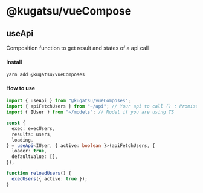 # @kugatsu/vueCompose

## useApi

Composition function to get result and states of a api call

#### Install

```shell
yarn add @kugatsu/vueComposes
```

#### How to use

```ts
import { useApi } from "@kugatsu/vueComposes";
import { apiFetchUsers } from "~/api"; // Your api to call () : Promise
import { IUser } from "~/models"; // Model if you are using TS

const {
  exec: execUsers,
  results: users,
  loading,
} = useApi<IUser, { active: boolean }>(apiFetchUsers, {
  loader: true,
  defaultValue: [],
});

function reloadUsers() {
  execUsers({ active: true });
}
```
